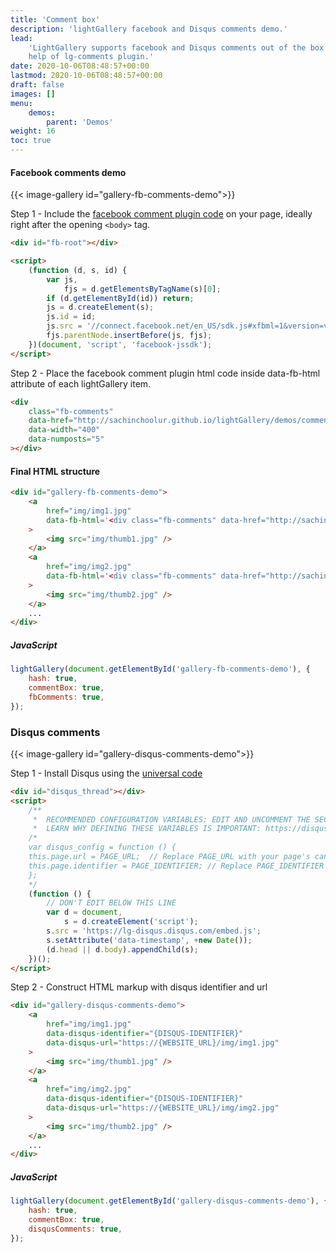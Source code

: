 ```yaml
---
title: 'Comment box'
description: 'lightGallery facebook and Disqus comments demo.'
lead:
    'LightGallery supports facebook and Disqus comments out of the box with the
    help of lg-comments plugin.'
date: 2020-10-06T08:48:57+00:00
lastmod: 2020-10-06T08:48:57+00:00
draft: false
images: []
menu:
    demos:
        parent: 'Demos'
weight: 16
toc: true
---
```


#### Facebook comments demo

{{< image-gallery id="gallery-fb-comments-demo">}}

Step 1 - Include the
<a href="https://developers.facebook.com/docs/plugins/comments/#comments-plugin">facebook
comment plugin code</a> on your page, ideally right after the opening `<body>`
tag.

```html
<div id="fb-root"></div>

<script>
    (function (d, s, id) {
        var js,
            fjs = d.getElementsByTagName(s)[0];
        if (d.getElementById(id)) return;
        js = d.createElement(s);
        js.id = id;
        js.src = '//connect.facebook.net/en_US/sdk.js#xfbml=1&version=v2.4';
        fjs.parentNode.insertBefore(js, fjs);
    })(document, 'script', 'facebook-jssdk');
</script>
```

Step 2 - Place the facebook comment plugin html code inside data-fb-html
attribute of each lightGallery item.

```html
<div
    class="fb-comments"
    data-href="http://sachinchoolur.github.io/lightGallery/demos/comment-box#lg=1&slide=0"
    data-width="400"
    data-numposts="5"
></div>
```

#### Final HTML structure

```html
<div id="gallery-fb-comments-demo">
    <a
        href="img/img1.jpg"
        data-fb-html='<div class="fb-comments" data-href="http://sachinchoolur.github.io/lightGallery/demos/comment-box#lg=1&slide=1" data-width="400" data-numposts="5"></div>'
    >
        <img src="img/thumb1.jpg" />
    </a>
    <a
        href="img/img2.jpg"
        data-fb-html='<div class="fb-comments" data-href="http://sachinchoolur.github.io/lightGallery/demos/comment-box#lg=1&slide=2" data-width="400" data-numposts="5"></div>'
    >
        <img src="img/thumb2.jpg" />
    </a>
    ...
</div>
```

##### JavaScript

```js
lightGallery(document.getElementById('gallery-fb-comments-demo'), {
    hash: true,
    commentBox: true,
    fbComments: true,
});
```

### Disqus comments

{{< image-gallery id="gallery-disqus-comments-demo">}}

Step 1 - Install Disqus using the
<a href="https://lg-disqus.disqus.com/admin/install/platforms/universalcode/">universal
code</a>

```html
<div id="disqus_thread"></div>
<script>
    /**
     *  RECOMMENDED CONFIGURATION VARIABLES: EDIT AND UNCOMMENT THE SECTION BELOW TO INSERT DYNAMIC VALUES FROM YOUR PLATFORM OR CMS.
     *  LEARN WHY DEFINING THESE VARIABLES IS IMPORTANT: https://disqus.com/admin/universalcode/#configuration-variables    */
    /*
    var disqus_config = function () {
    this.page.url = PAGE_URL;  // Replace PAGE_URL with your page's canonical URL variable
    this.page.identifier = PAGE_IDENTIFIER; // Replace PAGE_IDENTIFIER with your page's unique identifier variable
    };
    */
    (function () {
        // DON'T EDIT BELOW THIS LINE
        var d = document,
            s = d.createElement('script');
        s.src = 'https://lg-disqus.disqus.com/embed.js';
        s.setAttribute('data-timestamp', +new Date());
        (d.head || d.body).appendChild(s);
    })();
</script>
```

Step 2 - Construct HTML markup with disqus identifier and url

```html
<div id="gallery-disqus-comments-demo">
    <a
        href="img/img1.jpg"
        data-disqus-identifier="{DISQUS-IDENTIFIER}"
        data-disqus-url="https://{WEBSITE_URL}/img/img1.jpg"
    >
        <img src="img/thumb1.jpg" />
    </a>
    <a
        href="img/img2.jpg"
        data-disqus-identifier="{DISQUS-IDENTIFIER}"
        data-disqus-url="https://{WEBSITE_URL}/img/img2.jpg"
    >
        <img src="img/thumb2.jpg" />
    </a>
    ...
</div>
```

##### JavaScript

```js
lightGallery(document.getElementById('gallery-disqus-comments-demo'), {
    hash: true,
    commentBox: true,
    disqusComments: true,
});
```
